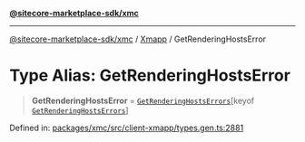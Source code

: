 [**@sitecore-marketplace-sdk/xmc**](../../../../README.md)

***

[@sitecore-marketplace-sdk/xmc](../../../../README.md) / [Xmapp](../README.md) / GetRenderingHostsError

# Type Alias: GetRenderingHostsError

> **GetRenderingHostsError** = [`GetRenderingHostsErrors`](GetRenderingHostsErrors.md)\[keyof [`GetRenderingHostsErrors`](GetRenderingHostsErrors.md)\]

Defined in: [packages/xmc/src/client-xmapp/types.gen.ts:2881](https://github.com/Sitecore/marketplace-sdk/blob/e3ec55ede335ad59ac5875d32f0d68c50e7bc899/packages/xmc/src/client-xmapp/types.gen.ts#L2881)
